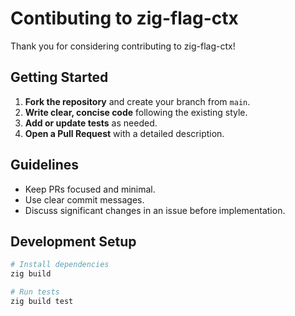 # Contibuting to zig-flag-ctx

Thank you for considering contributing to zig-flag-ctx!

## Getting Started

1. **Fork the repository** and create your branch from `main`.
2. **Write clear, concise code** following the existing style.
3. **Add or update tests** as needed.
4. **Open a Pull Request** with a detailed description.

## Guidelines

- Keep PRs focused and minimal.
- Use clear commit messages.
- Discuss significant changes in an issue before implementation.

## Development Setup

```bash
# Install dependencies
zig build

# Run tests
zig build test
```
